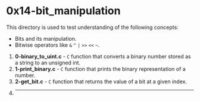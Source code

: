 # 0x14-bit_manipulation
This directory is used to test understanding of the following concepts:
- Bits and its manipulation.
- Bitwise operators like `&` `^` `|` `>>` `<<` `~`.
1. **0-binary_to_uint.c** - `C` function that converts a binary number stored as a string to an unsigned int.
2. **1-print_binary.c** - `C` function that prints the binary representation of a number.
3. **2-get_bit.c** - `C` function that returns the value of a bit at a given index.
4. ****
